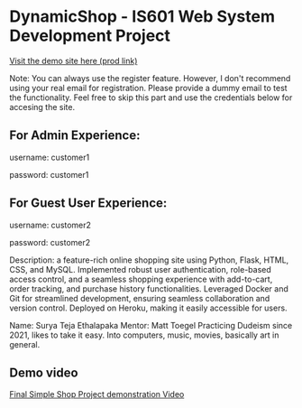 # DynamicShop - IS601 Web System Development Project 

[Visit the demo site here (prod link)](https://se352-shop-prod-6921ce8bc323.herokuapp.com/login)


Note: You can always use the register feature. However, I don't recommend using your real email for registration. Please provide a dummy email to test the functionality. Feel free to skip this part and use the credentials below for accesing the site.

## For Admin Experience:

username: customer1

password: customer1


## For Guest User Experience:

username: customer2

password: customer2

Description: a feature-rich online shopping site using Python, Flask, HTML, CSS, and MySQL. Implemented robust user authentication, role-based access control, and a seamless shopping experience with add-to-cart, order tracking, and purchase history functionalities. Leveraged Docker and Git for streamlined development, ensuring seamless collaboration and version control. Deployed on Heroku, making it easily accessible for users.



Name: Surya Teja Ethalapaka
Mentor: Matt Toegel
Practicing Dudeism since 2021, likes to take it easy. Into 
computers, music, movies, basically art in general. 



## Demo video

[Final Simple Shop Project demonstration Video](https://youtu.be/ZIDKdWvCKZU)


